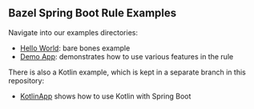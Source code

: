 ## Bazel Spring Boot Rule Examples

Navigate into our examples directories:

- [Hello World](helloworld): bare bones example
- [Demo App](demoapp): demonstrates how to use various features in the rule

There is also a Kotlin example, which is kept in a separate branch in this repository:

- [KotlinApp](https://github.com/salesforce/rules_spring/tree/examples_kotlin) shows how to use Kotlin with Spring Boot
